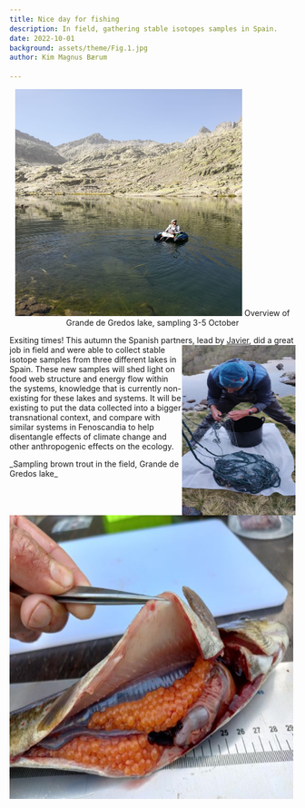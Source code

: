 ```yaml
---
title: Nice day for fishing
description: In field, gathering stable isotopes samples in Spain.  
date: 2022-10-01
background: assets/theme/Fig.1.jpg
author: Kim Magnus Bærum

---
```

<p align="center">
<img src="https://github.com/kimmagnusb/FreshRestore/blob/main/assets/theme/Fig.4.jpg?raw=true" width="400" height="400">
Overview of Grande de Gredos lake, sampling 3-5 October
</p>

Exsiting times! This autumn the Spanish partners, lead by [Javier](https://kimmagnusb.github.io/FreshRestore/team/#Javier+S%C3%A1nchez+Hern%C3%A1ndez), did a great job
<img clear="none" align="right" src="https://github.com/kimmagnusb/FreshRestore/blob/main/assets/theme/Fig.9.jpg?raw=true" width="200" height="300">
in field and were able to collect stable isotope samples from three different lakes in Spain.
These new samples will shed light on food web structure and energy flow within the systems, knowledge that is currently non-existing for these lakes and systems. It will be existing to put the data collected into a bigger transnational context, and compare with similar systems in Fenoscandia to help disentangle effects of climate change and other anthropogenic effects on the ecology.






<img align="left" src="https://github.com/kimmagnusb/FreshRestore/blob/main/assets/theme/Fig.5.jpg?raw=true" width="500" height="500">
_Sampling brown trout in the field, Grande de Gredos lake_

